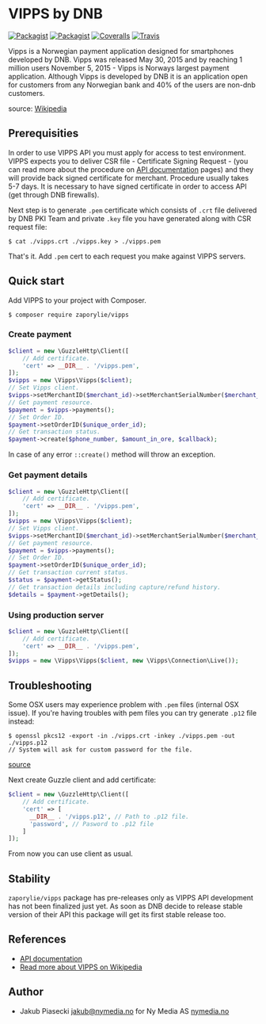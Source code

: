 VIPPS by DNB
=====================
[![Packagist](https://img.shields.io/packagist/v/zaporylie/vipps.svg?maxAge=3600)](https://packagist.org/packages/zaporylie/vipps)
[![Packagist](https://img.shields.io/packagist/dt/zaporylie/vipps.svg?maxAge=3600)](https://packagist.org/packages/zaporylie/vipps)
[![Coveralls](https://img.shields.io/coveralls/zaporylie/php-vipps.svg?maxAge=3600)]()
[![Travis](https://img.shields.io/travis/zaporylie/php-vipps.svg?maxAge=3600)](https://travis-ci.org/zaporylie/php-vipps)


Vipps is a Norwegian payment application designed for smartphones developed by DNB. Vipps was released May 30, 2015 and 
by reaching 1 million users November 5, 2015 - Vipps is Norways largest payment application. Although Vipps is developed
by DNB it is an application open for customers from any Norwegian bank and 40% of the users are non-dnb customers.

source: [Wikipedia]

## Prerequisities

In order to use VIPPS API you must apply for access to test environment. VIPPS expects you to deliver CSR file - 
 Certificate Signing Request - (you can read more about the procedure on [API documentation] pages) and they will
 provide back signed certificate for merchant. Procedure usually takes 5-7 days. It is necessary to have signed 
 certificate in order to access API (get through DNB firewalls).
 
Next step is to generate `.pem` certificate which consists of `.crt` file delivered by DNB PKI Team and private `.key`
 file you have generated along with CSR request file:
 
```
$ cat ./vipps.crt ./vipps.key > ./vipps.pem
```

That's it. Add `.pem` cert to each request you make against VIPPS servers.

## Quick start

Add VIPPS to your project with Composer.

```
$ composer require zaporylie/vipps
```

### Create payment

```php
$client = new \GuzzleHttp\Client([
    // Add certificate.
    'cert' => __DIR__ . '/vipps.pem',
]);
$vipps = new \Vipps\Vipps($client);
// Set Vipps client.
$vipps->setMerchantID($merchant_id)->setMerchantSerialNumber($merchant_serial_number)->setToken($merchant_token);
// Get payment resource.
$payment = $vipps->payments();
// Set Order ID.
$payment->setOrderID($unique_order_id);
// Get transaction status.
$payment->create($phone_number, $amount_in_ore, $callback);
```

In case of any error `::create()` method will throw an exception.

### Get payment details

```php
$client = new \GuzzleHttp\Client([
    // Add certificate.
    'cert' => __DIR__ . '/vipps.pem',
]);
$vipps = new \Vipps\Vipps($client);
// Set Vipps client.
$vipps->setMerchantID($merchant_id)->setMerchantSerialNumber($merchant_serial_number)->setToken($merchant_token);
// Get payment resource.
$payment = $vipps->payments();
// Set Order ID.
$payment->setOrderID($unique_order_id);
// Get transaction current status.
$status = $payment->getStatus();
// Get transaction details including capture/refund history.
$details = $payment->getDetails();
```

### Using production server

```php
$client = new \GuzzleHttp\Client([
    // Add certificate.
    'cert' => __DIR__ . '/vipps.pem',
]);
$vipps = new \Vipps\Vipps($client, new \Vipps\Connection\Live());
```

## Troubleshooting

Some OSX users may experience problem with `.pem` files (internal OSX issue). If you're having troubles with pem files 
you can try generate `.p12` file instead:

```
$ openssl pkcs12 -export -in ./vipps.crt -inkey ./vipps.pem -out ./vipps.p12
// System will ask for custom password for the file.
```  
[source](https://github.com/curl/curl/issues/283#issuecomment-161123943)


Next create Guzzle client and add certificate:

```php
$client = new \GuzzleHttp\Client([
    // Add certificate.
    'cert' => [
      __DIR__ . '/vipps.p12', // Path to .p12 file.
      'password', // Pasword to .p12 file
    ]
]);
```

From now you can use client as usual.

## Stability

`zaporylie/vipps` package has pre-releases only as VIPPS API development has not been finalized just yet. As soon as DNB
 decide to release stable version of their API this package will get its first stable release too.

## References 
- [API documentation]
- [Read more about VIPPS on Wikipedia][Wikipedia]

## Author
- Jakub Piasecki <jakub@nymedia.no> for Ny Media AS [nymedia.no](http://nymedia.no) 

[Wikipedia]: https://en.wikipedia.org/wiki/Vipps "Wikipedia"
[API documentation]: https://www.vipps.no/utvikler "Documentation"
